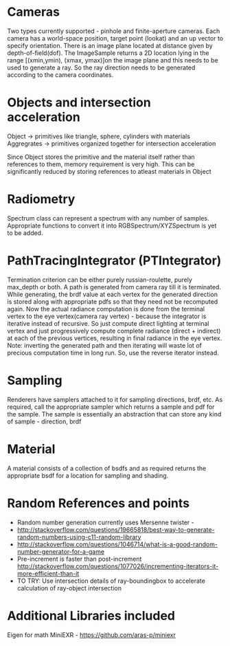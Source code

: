Cameras
=======
Two types currently supported - pinhole and finite-aperture cameras.
Each camera has a world-space position, target point (lookat) and an up vector to specify orientation. There is an image plane located at distance given by depth-of-field(dof).
The ImageSample returns a 2D location lying in the range [(xmin,ymin), (xmax, ymax)]on the image plane and this needs to be used to generate a ray. So the ray direction needs to be generated according to the camera coordinates.


Objects and intersection acceleration
=====================================

Object -> primitives like triangle, sphere, cylinders with materials
Aggregrates -> primitives organized together for intersection acceleration

Since Object stores the primitive and the material itself rather than references to them, memory requirement is very high. This can be significantly reduced by storing references to atleast materials in Object

Radiometry
==========
Spectrum class can represent a spectrum with any number of samples. Appropriate functions to convert it into RGBSpectrum/XYZSpectrum is yet to be added.

PathTracingIntegrator (PTIntegrator)
====================================
Termination criterion can be either purely russian-roulette, purely max_depth or both.
<Learning>
A path is generated from camera ray till it is terminated. While generating, the brdf value at each vertex for the generated direction is stored along with appropriate pdfs so that they need not be recomputed again. Now the actual radiance computation is done from the terminal vertex to the eye vertex(camera ray vertex) - because the integrator is iterative instead of recursive. So just compute direct lighting at terminal vertex and just progressively compute complete radiance (direct + indirect) at each of the previous vertices, resulting in final radiance in the eye vertex.
Note: inverting the generated path and then iterating will waste lot of precious computation time in long run. So, use the reverse iterator instead.

Sampling
========
Renderers have samplers attached to it for sampling directions, brdf, etc. As required, call the appropriate sampler which returns a sample and pdf for the sample. The sample is essentially an abstraction that can store any kind of sample - direction, brdf

Material
========
A material consists of a collection of bsdfs and as required returns the appropriate bsdf for a location for sampling and shading.

Random References and points
============================
* Random number generation currently uses Mersenne twister - 
* http://stackoverflow.com/questions/19665818/best-way-to-generate-random-numbers-using-c11-random-library
* http://stackoverflow.com/questions/1046714/what-is-a-good-random-number-generator-for-a-game
* Pre-increment is faster than post-increment http://stackoverflow.com/questions/1077026/incrementing-iterators-it-more-efficient-than-it
* TO TRY: Use intersection details of ray-boundingbox to accelerate calculation of ray-object intersection

Additional Libraries included
=============================
Eigen for math
MiniEXR - https://github.com/aras-p/miniexr
